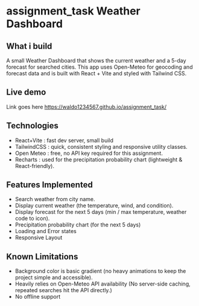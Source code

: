 # assignment_task Weather Dashboard

## What i build

A small Weather Dashboard that shows the current weather and a 5-day forecast for searched cities.
This app uses Open-Meteo for geocoding and forecast data and is built with React + Vite and styled with Tailwind CSS.

## Live demo

Link goes here
https://waldo1234567.github.io/assignment_task/

## Technologies

- React+Vite : fast dev server, small build
- TailwindCSS : quick, consistent styling and responsive utility classes.
- Open Meteo : free, no API key required for this assignment.
- Recharts : used for the precipitation probability chart (lightweight & React-friendly).

## Features Implemented

- Search weather from city name.
- Display current weather (the temperature, wind, and condition).
- Display forecast for the next 5 days (min / max temperature, weather code to icon).
- Precipitation probability chart (for the next 5 days)
- Loading and Error states 
- Responsive Layout

## Known Limitations

- Background color is basic gradient (no heavy animations to keep the project simple and accessible).
- Heavily relies on Open-Meteo API availability (No server-side caching, repeated searches hit the API directly.)
- No offline support


